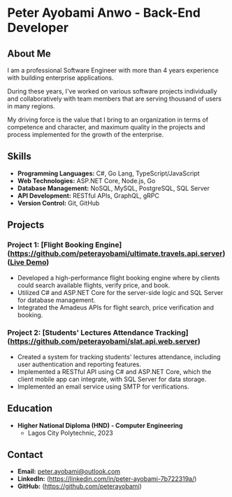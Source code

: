 # Peter Ayobami Anwo - Back-End Developer

## About Me
I am a professional Software Engineer with more than 4 years
experience with building enterprise applications.

During these years, I've worked on various software projects
individually and collaboratively with team members that are serving
thousand of users in many regions.

My driving force is the value that I bring to an organization in terms of
competence and character, and maximum quality in the projects and
process implemented for the growth of the enterprise.

## Skills
- **Programming Languages:** C#, Go Lang, TypeScript/JavaScript
- **Web Technologies:** ASP.NET Core, Node.js, Go
- **Database Management:** NoSQL, MySQL, PostgreSQL, SQL Server
- **API Development:** RESTful APIs, GraphQL, gRPC
- **Version Control:** Git, GitHub

## Projects
### Project 1: [Flight Booking Engine] (https://github.com/peterayobami/ultimate.travels.api.server) ([Live Demo](https://ultimate-travels.azurewebsites.net))
- Developed a high-performance flight booking engine where by clients could search available flights, verify price, and book.
- Utilized C# and ASP.NET Core for the server-side logic and SQL Server for database management.
- Integrated the Amadeus APIs for flight search, price verification and booking.

### Project 2: [Students' Lectures Attendance Tracking] (https://github.com/peterayobami/slat.api.web.server)
- Created a system for tracking students' lectures attendance, including user authentication and reporting features.
- Implemented a RESTful API using C# and ASP.NET Core, which the client mobile app can integrate, with SQL Server for data storage.
- Implemented an email service using SMTP for verifications.

## Education
- **Higher National Diploma (HND) - Computer Engineering**
  - Lagos City Polytechnic, 2023

## Contact
- **Email:** peter.ayobami@outlook.com
- **LinkedIn:** (https://linkedin.com/in/peter-ayobami-7b722319a/)
- **GitHub:** (https://github.com/peterayobami)

